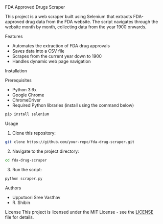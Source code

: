 FDA Approved Drugs Scraper

This project is a web scraper built using Selenium that extracts FDA-approved drug data from the FDA website. The script navigates through the website month by month, collecting data from the year 1900 onwards.

Features
- Automates the extraction of FDA drug approvals
- Saves data into a CSV file
- Scrapes from the current year down to 1900
- Handles dynamic web page navigation

Installation

Prerequisites
- Python 3.6x
- Google Chrome
- ChromeDriver
- Required Python libraries (install using the command below)

```sh
pip install selenium
```

Usage

1. Clone this repository:
```sh
git clone https://github.com/your-repo/fda-drug-scraper.git
```
2. Navigate to the project directory:
```sh
cd fda-drug-scraper
```
3. Run the script:
```sh
python scraper.py
```

Authors
- Upputoori Sree Vasthav
- R. Shibin

License
This project is licensed under the MIT License - see the [LICENSE](LICENSE) file for details.

